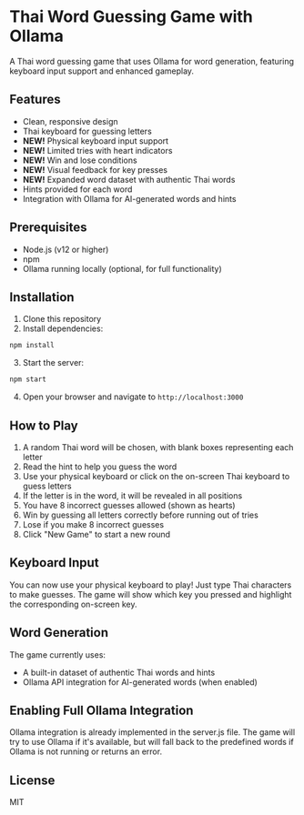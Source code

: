 # Thai Word Guessing Game with Ollama

A Thai word guessing game that uses Ollama for word generation, featuring keyboard input support and enhanced gameplay.

## Features

- Clean, responsive design
- Thai keyboard for guessing letters
- **NEW!** Physical keyboard input support
- **NEW!** Limited tries with heart indicators
- **NEW!** Win and lose conditions
- **NEW!** Visual feedback for key presses
- **NEW!** Expanded word dataset with authentic Thai words
- Hints provided for each word
- Integration with Ollama for AI-generated words and hints

## Prerequisites

- Node.js (v12 or higher)
- npm
- Ollama running locally (optional, for full functionality)

## Installation

1. Clone this repository
2. Install dependencies:

```bash
npm install
```

3. Start the server:

```bash
npm start
```

4. Open your browser and navigate to `http://localhost:3000`

## How to Play

1. A random Thai word will be chosen, with blank boxes representing each letter
2. Read the hint to help you guess the word
3. Use your physical keyboard or click on the on-screen Thai keyboard to guess letters
4. If the letter is in the word, it will be revealed in all positions
5. You have 8 incorrect guesses allowed (shown as hearts)
6. Win by guessing all letters correctly before running out of tries
7. Lose if you make 8 incorrect guesses
8. Click "New Game" to start a new round

## Keyboard Input

You can now use your physical keyboard to play! Just type Thai characters to make guesses. 
The game will show which key you pressed and highlight the corresponding on-screen key.

## Word Generation

The game currently uses:
- A built-in dataset of authentic Thai words and hints
- Ollama API integration for AI-generated words (when enabled)

## Enabling Full Ollama Integration

Ollama integration is already implemented in the server.js file. The game will try to use Ollama if it's available, but will fall back to the predefined words if Ollama is not running or returns an error.

## License

MIT